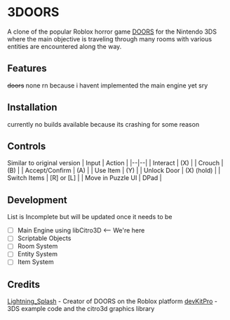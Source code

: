 # 3DOORS
A clone of the popular Roblox horror game [DOORS](https://www.roblox.com/games/6516141723/DOORS-MODIFIERS) for the Nintendo 3DS where the main objective is traveling through many rooms with various entities are encountered along the way.
## Features
~~doors~~
none rn because i havent implemented the main engine yet sry
## Installation
currently no builds available because its crashing for some reason
## Controls
Similar to original version
| Input | Action |
|--|--|
| Interact | (X) |
| Crouch | (B) |
| Accept/Confirm | (A) |
| Use Item | (Y) |
| Unlock Door | (X) (hold) |
| Switch Items | [R] or [L] |
| Move in Puzzle UI | DPad |
## Development
List is Incomplete but will be updated once it needs to be
 - [ ] Main Engine using libCitro3D <-- We're here
 - [ ] Scriptable Objects
 - [ ] Room System
 - [ ] Entity System
 - [ ] Item System

## Credits
[Lightning_Splash](https://www.roblox.com/users/8645047/profile) - Creator of DOORS on the Roblox platform
[devKitPro](https://github.com/devkitPro) - 3DS example code and the citro3d graphics library
